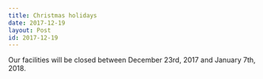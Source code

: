 ```yaml
---
title: Christmas holidays
date: 2017-12-19
layout: Post
id: 2017-12-19
---
```

Our facilities will be closed between December 23rd, 2017 and January 7th, 2018.
